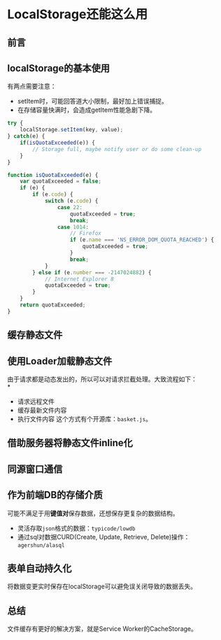 # LocalStorage还能这么用 #
## 前言 ##
## localStorage的基本使用 ##
有两点需要注意：  
* setItem时，可能回答道大小限制，最好加上错误捕捉。
* 在存储容量快满时，会造成getItem性能急剧下降。
  
```javascript
try {
    localStorage.setItem(key, value);
} catch(e) {
    if(isQuotaExceeded(e)) {
        // Storage full, maybe notify user or do some clean-up
    }
}

function isQuotaExceeded(e) {
    var quotaExceeded = false;
    if (e) {
        if (e.code) {
            switch (e.code) {
                case 22:
                    quotaExceeded = true;
                    break;
                case 1014:
                    // Firefox
                    if (e.name === 'NS_ERROR_DOM_QUOTA_REACHED') {
                        quotaExceeded = true;    
                    }
                    break;
            }
        } else if (e.number === -2147024882) {
            // Internet Explorer 8
            quotaExceeded = true;
        }
    }
    return quotaExceeded;
}
```  
  
## 缓存静态文件 ##

## 使用Loader加载静态文件 ##
由于请求都是动态发出的，所以可以对请求拦截处理。大致流程如下：  
* 
* 请求远程文件
* 缓存最新文件内容
* 执行文件内容
这个方式有个开源库：`basket.js`。  
  
## 借助服务器将静态文件inline化 ##
## 同源窗口通信 ##
## 作为前端DB的存储介质 ##
可能不满足于用**键值对**保存数据，还想保存更复杂的数据结构。  
* 灵活存取`json`格式的数据：`typicode/lowdb`
* 通过sql对数据CURD(Create, Update, Retrieve, Delete)操作：`agershun/alasql`

## 表单自动持久化 ##
将数据变更实时保存在localStorage可以避免误关闭导致的数据丢失。  
  
## 总结 ##
文件缓存有更好的解决方案，就是Service Worker的CacheStorage。